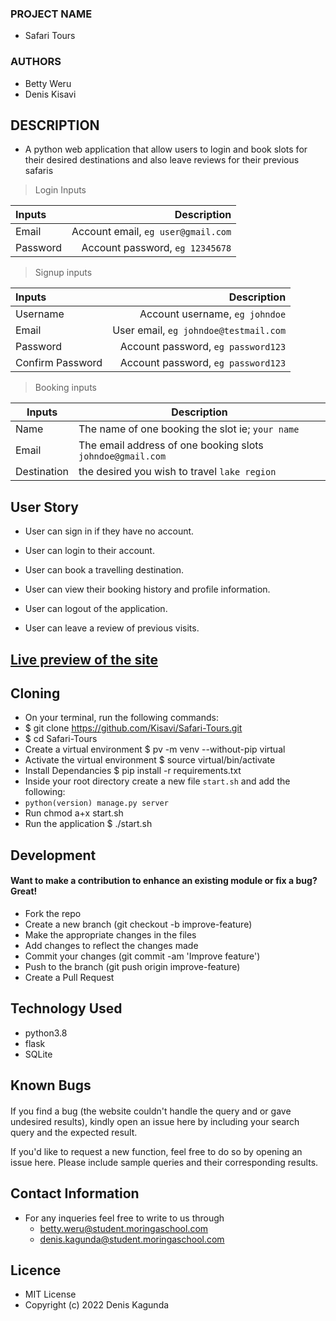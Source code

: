 
### PROJECT  NAME 
 +  Safari Tours

### AUTHORS
 + Betty Weru
 + Denis Kisavi
 
 ## DESCRIPTION 
 - A python web application that allow users to login and book slots for their desired destinations and also leave reviews for their previous safaris
 
 >Login Inputs

| Inputs |  Description |
| :---         |          ---: |
| Email  | Account email, ``eg user@gmail.com``|
| Password  | Account password, ``eg 12345678``|

>Signup inputs

| Inputs |  Description |
| :---         |          ---: |
| Username  | Account username, ``eg johndoe``|
| Email  | User email, ``eg johndoe@testmail.com``|
| Password  | Account password, ``eg password123``|
| Confirm Password  | Account password, ``eg password123``|

> Booking inputs

| Inputs | Description  |
|---|---|
|  Name | The name of one booking the slot ie; ``your name``  |
|  Email | The email address of one booking slots ``johndoe@gmail.com``|
|  Destination | the desired you wish to travel ``lake region``|


## User Story

- User can sign in if they have no account.

- User can login to their account.

- User can book a travelling destination.

- User can view their booking history and profile information.

- User can logout of the application.

- User can leave a review of previous visits.

## <a href=" https://safaritours.herokuapp.com/">Live preview of the site</a>

## Cloning
* On your terminal, run the following commands:
* $ git clone https://github.com/Kisavi/Safari-Tours.git
* $ cd Safari-Tours
* Create a virtual environment $ pv -m venv --without-pip virtual
* Activate the virtual environment $ source virtual/bin/activate
* Install Dependancies $ pip install -r requirements.txt
* Inside your root directory create a new file ```start.sh``` and add the following:
* ```python(version) manage.py server```
* Run chmod a+x start.sh  
* Run the application $ ./start.sh
## Development
#### Want to make a contribution to enhance an existing module or fix a bug? Great!
* Fork the repo
* Create a new branch (git checkout -b improve-feature)
* Make the appropriate changes in the files
* Add changes to reflect the changes made
* Commit your changes (git commit -am 'Improve feature')
* Push to the branch (git push origin improve-feature)
* Create a Pull Request
## Technology Used
* python3.8
* flask
* SQLite

## Known Bugs
#### 
If you find a bug (the website couldn't handle the query and or gave undesired results), kindly open an issue here by including your search query and the expected result.

If you'd like to request a new function, feel free to do so by opening an issue here. Please include sample queries and their corresponding results.
## Contact Information
* For any inqueries feel free to write to us through
  + betty.weru@student.moringaschool.com
  + denis.kagunda@student.moringaschool.com
## Licence
* MIT License
* Copyright (c) 2022 Denis Kagunda


